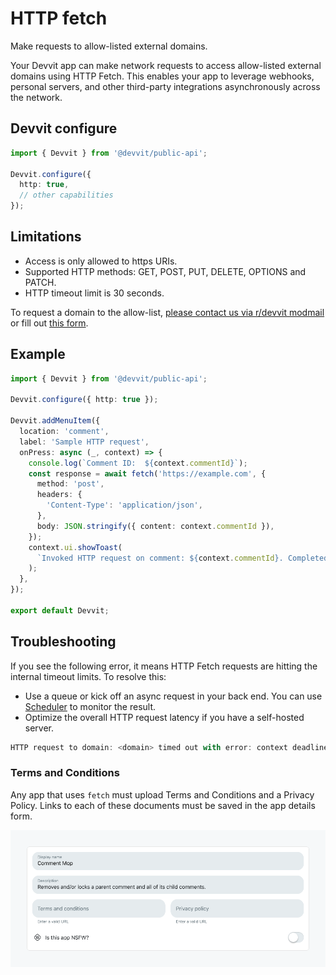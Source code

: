 # HTTP fetch

Make requests to allow-listed external domains.

Your Devvit app can make network requests to access allow-listed external domains using HTTP Fetch. This enables your app to leverage webhooks, personal servers, and other third-party integrations asynchronously across the network.

## Devvit configure

```ts
import { Devvit } from '@devvit/public-api';

Devvit.configure({
  http: true,
  // other capabilities
});
```

## Limitations

- Access is only allowed to https URIs.
- Supported HTTP methods: GET, POST, PUT, DELETE, OPTIONS and PATCH.
- HTTP timeout limit is 30 seconds.

To request a domain to the allow-list, [please contact us via r/devvit modmail](https://www.reddit.com/message/compose/?to=r%2Fdevvit) or fill out [this form](https://forms.gle/Pn8Eq3RoPcmH1ZJJ7).

## Example

```ts
import { Devvit } from '@devvit/public-api';

Devvit.configure({ http: true });

Devvit.addMenuItem({
  location: 'comment',
  label: 'Sample HTTP request',
  onPress: async (_, context) => {
    console.log(`Comment ID:  ${context.commentId}`);
    const response = await fetch('https://example.com', {
      method: 'post',
      headers: {
        'Content-Type': 'application/json',
      },
      body: JSON.stringify({ content: context.commentId }),
    });
    context.ui.showToast(
      `Invoked HTTP request on comment: ${context.commentId}. Completed with status: ${response.status}`
    );
  },
});

export default Devvit;
```

## Troubleshooting

If you see the following error, it means HTTP Fetch requests are hitting the internal timeout limits. To resolve this:

- Use a queue or kick off an async request in your back end. You can use [Scheduler](/docs/capabilities/scheduler.md) to monitor the result.
- Optimize the overall HTTP request latency if you have a self-hosted server.

```ts
HTTP request to domain: <domain> timed out with error: context deadline exceeded.
```

### Terms and Conditions

Any app that uses `fetch` must upload Terms and Conditions and a Privacy Policy. Links to each of these documents must be saved in the app details form.

![App configuration form](../assets/capabilities/http-fetch/http-fetch-legal-links.png)
